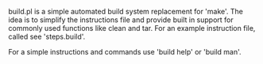 build.pl is a simple automated build system replacement for 'make'. The idea is to simplify the instructions 
file and provide built in support for commonly used functions like clean and tar.
For an example instruction file, called see 'steps.build'.

For a simple instructions and commands use 'build help' or 'build man'.
